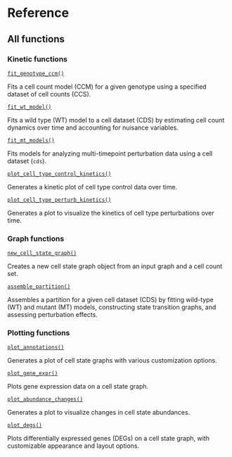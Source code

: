 Reference
=========

All functions
-------------------------------

### Kinetic functions

[`fit_genotype_ccm()`](fit_genotype_ccm)

Fits a cell count model (CCM) for a given genotype using a specified dataset of cell counts (CCS). 

[`fit_wt_model()`](fit_wt_model)

Fits a wild type (WT) model to a cell dataset (CDS) by estimating cell count dynamics over time and accounting for nuisance variables.

[`fit_mt_models()`](fit_mt_models)

Fits models for analyzing multi-timepoint perturbation data using a cell dataset (`cds`).

[`plot_cell_type_control_kinetics()`](plot_cell_type_control_kinetics)

Generates a kinetic plot of cell type control data over time.

[`plot_cell_type_perturb_kinetics()`](plot_cell_type_perturb_kinetics)

Generates a plot to visualize the kinetics of cell type perturbations over time.

### Graph functions

[`new_cell_state_graph()`](new_cell_state_graph)

Creates a new cell state graph object from an input graph and a cell count set.

[`assemble_partition()`](assemble_partition)

Assembles a partition for a given cell dataset (CDS) by fitting wild-type (WT) and mutant (MT) models, constructing state transition graphs, and assessing perturbation effects.

### Plotting functions

[`plot_annotations()`](plot_annotations)

Generates a plot of cell state graphs with various customization options.

[`plot_gene_expr()`](plot_gene_expr)

Plots gene expression data on a cell state graph.

[`plot_abundance_changes()`](plot_abundance_changes)

Generates a plot to visualize changes in cell state abundances.

[`plot_degs()`](plot_degs)

Plots differentially expressed genes (DEGs) on a cell state graph, with customizable appearance and layout options.


